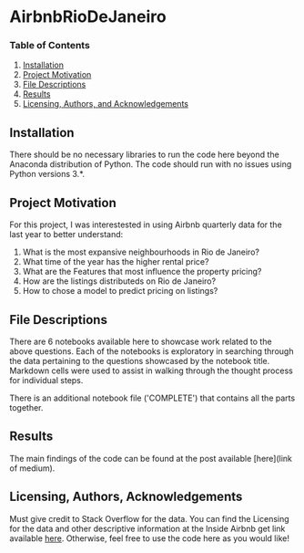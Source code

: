 # AirbnbRioDeJaneiro
### Table of Contents

1. [Installation](#installation)
2. [Project Motivation](#motivation)
3. [File Descriptions](#files)
4. [Results](#results)
5. [Licensing, Authors, and Acknowledgements](#licensing)

## Installation <a name="installation"></a>

There should be no necessary libraries to run the code here beyond the Anaconda distribution of Python.  The code should run with no issues using Python versions 3.*.

## Project Motivation<a name="motivation"></a>

For this project, I was interestested in using Airbnb quarterly data for the last year to better understand:

1. What is the most expansive neighbourhoods in Rio de Janeiro?
2. What time of the year has the higher rental price?
3. What are the Features that most influence the property pricing?
4. How are the listings distributeds on Rio de Janeiro?
5. How to chose a model to predict pricing on listings?

## File Descriptions <a name="files"></a>

There are 6 notebooks available here to showcase work related to the above questions.  Each of the notebooks is exploratory in searching through the data pertaining to the questions showcased by the notebook title.  Markdown cells were used to assist in walking through the thought process for individual steps.  

There is an additional notebook file ('COMPLETE') that contains all the parts together.

## Results<a name="results"></a>

The main findings of the code can be found at the post available [here](link of medium).

## Licensing, Authors, Acknowledgements<a name="licensing"></a>

Must give credit to Stack Overflow for the data.  You can find the Licensing for the data and other descriptive information at the Inside Airbnb get link available [here](http://insideairbnb.com).  Otherwise, feel free to use the code here as you would like! 

